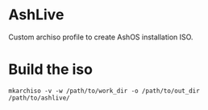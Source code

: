 # AshLive
Custom archiso profile to create AshOS installation ISO.

# Build the iso
```
mkarchiso -v -w /path/to/work_dir -o /path/to/out_dir /path/to/ashlive/
```
